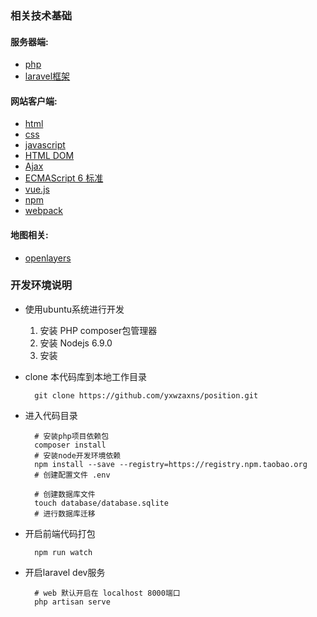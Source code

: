 ### 相关技术基础
#### 服务器端:
* [php](http://www.w3school.com.cn/php/index.asp)
* [laravel框架](https://docs.golaravel.com/docs/5.4/installation/)
#### 网站客户端:
* [html](http://www.w3school.com.cn/html/index.asp)
* [css](http://www.w3school.com.cn/css/index.asp)
* [javascript](http://www.w3school.com.cn/js/index.asp)
* [HTML DOM](http://www.w3school.com.cn/htmldom/index.asp)
* [Ajax](http://www.w3school.com.cn/ajax/index.asp)
* [ECMAScript 6 标准](http://es6.ruanyifeng.com/)
* [vue.js](https://cn.vuejs.org/)
* [npm](http://www.runoob.com/nodejs/nodejs-npm.html)
* [webpack](http://www.jianshu.com/p/42e11515c10f)

#### 地图相关:
* [openlayers](http://openlayers.org/)

### 开发环境说明
* 使用ubuntu系统进行开发
  1. 安装 PHP composer包管理器
  2. 安装 Nodejs 6.9.0
  3. 安装
* clone 本代码库到本地工作目录

        git clone https://github.com/yxwzaxns/position.git
* 进入代码目录

        # 安装php项目依赖包
        composer install
        # 安装node开发环境依赖
        npm install --save --registry=https://registry.npm.taobao.org
        # 创建配置文件 .env

        # 创建数据库文件
        touch database/database.sqlite
        # 进行数据库迁移
* 开启前端代码打包

        npm run watch
* 开启laravel dev服务

        # web 默认开启在 localhost 8000端口
        php artisan serve
